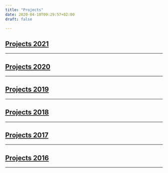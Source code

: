 ```yaml
---
title: "Projects"
date: 2020-04-10T09:29:57+02:00
draft: false

---
```

## [Projects 2021](https://jasmin-schaedler.com/2021)
-------------
## [Projects 2020](https://jasmin-schaedler.com/2020)
-------------
## [Projects 2019](https://jasmin-schaedler.com/2019)
-------------
## [Projects 2018](https://jasmin-schaedler.com/2018)
-------------
## [Projects 2017](https://jasmin-schaedler.com/2017)
-------------
## [Projects 2016](https://jasmin-schaedler.com/2016)
-------------
